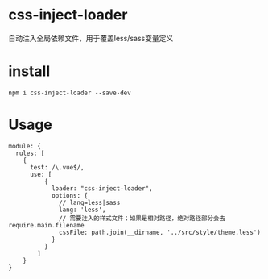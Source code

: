# css-inject-loader
自动注入全局依赖文件，用于覆盖less/sass变量定义

# install
```
npm i css-inject-loader --save-dev
```

# Usage
```
module: {
  rules: [
    {
      test: /\.vue$/,
      use: [
          {
            loader: "css-inject-loader",
            options: {
              // lang=less|sass
              lang: 'less',
              // 需要注入的样式文件；如果是相对路径，绝对路径部分会去require.main.filename
              cssFile: path.join(__dirname, '../src/style/theme.less') 
            }
          }
        ]
    }
}
```
